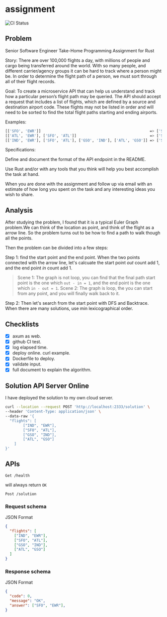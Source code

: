 # assignment

![CI Status](https://github.com/Akagi201/flight-assignment/actions/workflows/test.yml/badge.svg?branch=master)

## Problem

Senior Software Engineer Take-Home Programming Assignment for Rust

Story: There are over 100,000 flights a day, with millions of people and cargo being transferred around the world. With so many people, and different carrier/agency groups it can be hard to track where a person might be. In order to determine the flight path of a person, we must sort through all of their flight records.

Goal: To create a microservice API that can help us understand and track how a particular person’s flight path may be queried. The API should accept a request that includes a list of flights, which are defined by a source and destination airport code. These flights may not be listed in order and will need to be sorted to find the total flight paths starting and ending airports.

Examples:

```sh
[['SFO', 'EWR']]                                                 => ['SFO', 'EWR']
[['ATL', 'EWR'], ['SFO', 'ATL']]                                 => ['SFO', 'EWR']
[['IND', 'EWR'], ['SFO', 'ATL'], ['GSO', 'IND'], ['ATL', 'GSO']] => ['SFO', 'EWR']
```

Specifications:

Define and document the format of the API endpoint in the README.

Use Rust and/or with any tools that you think will help you best accomplish the task at hand.

When you are done with the assignment and follow up via email with an estimate of how long you spent on the task and any interesting ideas you wish to share.

## Analysis

After studying the problem, I found that it is a typical Euler Graph problem.We can think of the location as point, and think of the flight as a arrow line. So the problem turns out to be how to find a path to walk though all the points.

Then the problem can be divided into a few steps:

Step 1: find the start point and the end point. When the two points connected with the arrow line, let's calcuate the start point *out* count add 1, and the end point *in* count add 1.

  > Scene 1: The graph is not loop, you can find that the final path start point is the one which `out - in = 1`, and the end point is the one which `in - out = 1`.
  > Scene 2: The graph is loop, the you can start from any point, and you will finally walk back to it.

Step 2: Then let's search from the start point with DFS and Backtrace. When there are many solutions, use min lexicographical order.

## Checklists

- [x] axum as web.
- [x] github CI test.
- [x] log elapsed time.
- [x] deploy online. curl example.
- [x] Dockerfile to deploy.
- [x] validate input.
- [x] full document to explain the algorithm.

## Solution API Server Online

I have deployed the solution to my own cloud server.

```sh
curl --location --request POST 'http://localhost:2333/solution' \
--header 'Content-Type: application/json' \
--data-raw '{
  "flights": [
        ["IND", "EWR"],
        ["SFO", "ATL"],
        ["GSO", "IND"],
        ["ATL", "GSO"]
    ]
}'
```

## APIs

`Get /health`

will always return `OK`

`Post /solution`

### Request schema

JSON Format

```json
{
  "flights": [
    ["IND", "EWR"],
    ["SFO", "ATL"],
    ["GSO", "IND"],
    ["ATL", "GSO"]
  ]
}
```

### Response schema

JSON Format

```json
{
  "code": 0,
  "message": "OK",
  "answer": ["SFO", "EWR"],
}
```
